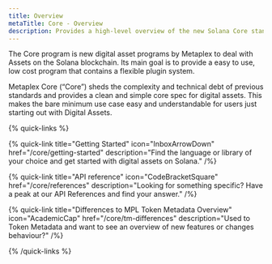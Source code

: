 ```yaml
---
title: Overview
metaTitle: Core - Overview
description: Provides a high-level overview of the new Solana Core standard.
---
```


The Core program is new digital asset programs by Metaplex to deal with Assets on the Solana blockchain. Its main goal is to provide a easy to use, low cost program that contains a flexible plugin system.

Metaplex Core (“Core”) sheds the complexity and technical debt of previous standards and provides a clean and simple core spec for digital assets. This makes the bare minimum use case easy and understandable for users just starting out with Digital Assets.

{% quick-links %}

{% quick-link title="Getting Started" icon="InboxArrowDown" href="/core/getting-started" description="Find the language or library of your choice and get started with digital assets on Solana." /%}

{% quick-link title="API reference" icon="CodeBracketSquare" href="/core/references" description="Looking for something specific? Have a peak at our API References and find your answer." /%}

{% quick-link title="Differences to MPL Token Metadata Overview" icon="AcademicCap" href="/core/tm-differences" description="Used to Token Metadata and want to see an overview of new features or changes behaviour?" /%}

{% /quick-links %}
